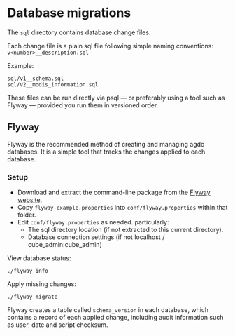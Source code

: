 
# Database migrations

The ``sql`` directory contains database change files.

Each change file is a plain sql file following simple naming conventions: ``v<number>__description.sql``

Example:

    sql/v1__schema.sql
    sql/v2__modis_information.sql

These files can be run directly via psql — or preferably using a tool such as Flyway — provided you
run them in versioned order.

## Flyway

Flyway is the recommended method of creating and managing agdc databases. It is a simple tool that tracks
 the changes applied to each database.

### Setup

- Download and extract the command-line package from the [Flyway website](http://flywaydb.org/).
- Copy ``flyway-example.properties`` into ``conf/flyway.properties`` within that folder.
- Edit `conf/flyway.properties` as needed. particularly:
    - The sql directory location (if not extracted to this current directory).
    - Database connection settings (if not localhost / cube_admin:cube_admin)

View database status:

    ./flyway info

Apply missing changes:

    ./flyway migrate

Flyway creates a table called `schema_version` in each database, which contains a record of each applied change,
including audit information such as user, date and script checksum.
